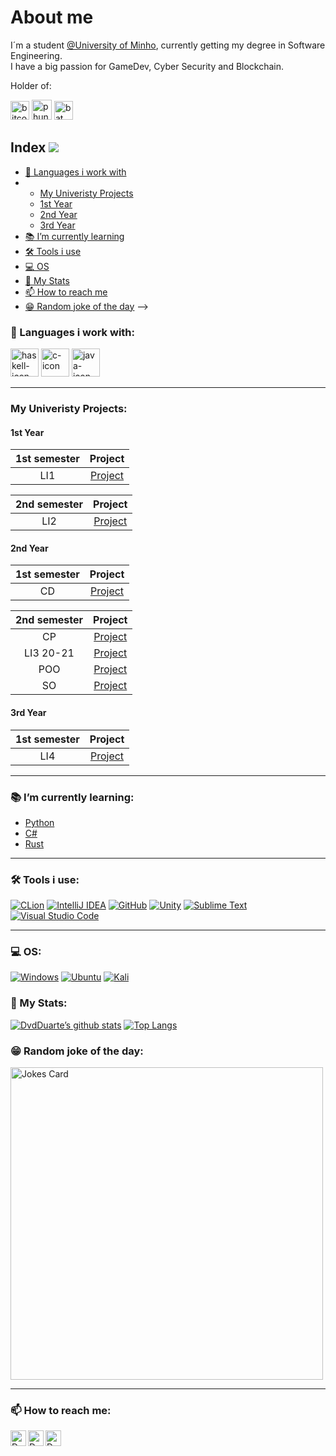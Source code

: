 <!-- ### Hi there 👋 -->

# About me
I´m a student [@University of Minho](https://www.uminho.pt/PT), currently getting my degree in Software Engineering.<br />
I have a big passion for GameDev, Cyber Security and Blockchain.

Holder of:

<a href="https://bitcoin.org/en/"><img src="https://user-images.githubusercontent.com/62104686/142598488-6e2b2a9d-0611-4d52-ba19-70febd3858b2.png" width=30px  align="bottom" alt="bitcoin-icon"></a>
<a href="https://www.phuntoken.com/"><img src="https://user-images.githubusercontent.com/62104686/142600252-7a95d54b-04cc-4b87-a945-7201cd73ba8f.png" width=32px align="bottom" alt="phuntoken"></a>
<a href="https://basicattentiontoken.org/"><img src="https://user-images.githubusercontent.com/62104686/146076444-539df968-d70d-431c-b05c-a06e78876f6f.png" width=30px align="bottom" alt="bat token"></a>


## Index  <img src="https://komarev.com/ghpvc/?username=DvdDuarte"/>
- [📖 Languages i work with](#-languages-i-work-with)
- - [My Univeristy Projects](#my-univeristy-projects)
  - [1st Year](#1st-year)
  - [2nd Year](#2nd-year)
  - [3rd Year](#3rd-year)
- [📚 I’m currently learning](#-im-currently-learning)
- [🛠 Tools i use](#-tools-i-use)
- [💻 OS](#-os)
- [💾 My Stats](#-my-stats)
- [📫 How to reach me](#-how-to-reach-me)
- [😁 Random joke of the day](#-random-joke-of-the-day) -->

### 📖 Languages i work with:
<a href="https://www.haskell.org/documentation/"><img src="https://user-images.githubusercontent.com/62104686/142400954-7afaf2dd-8895-4635-9891-064742925ff0.png" width=45px alt="haskell-icon"></a>
<a href="https://devdocs.io/c/"><img src="https://user-images.githubusercontent.com/62104686/142401436-ef904c55-7d35-4d15-a5fc-6cb57cd5bfc7.png" width=45px alt="c-icon"></a>
<a href="https://docs.oracle.com/en/java/javase/17/docs/api/index.html"><img src="https://user-images.githubusercontent.com/62104686/142401190-df78b2c6-2bfc-4ead-96bc-bd09951071fb.png"  width=45px alt="java-icon"></a>

----------

### My Univeristy Projects:
#### 1st Year
 1st semester | Project
 :-----: | :----: 
 LI1   | [Project](https://github.com/DvdDuarte/Projeto-LI1)
 
  2nd semester | Project
 :-----: | :----: 
 LI2   | [Project](https://github.com/DvdDuarte/Projeto-LI2)
 
 #### 2nd Year
 1st semester | Project
 :-----: | :----: 
 CD   | [Project](https://github.com/DvdDuarte/Projeto-SHAFT-CD-20-21)
 
  2nd semester | Project
 :-----: | :----: 
 CP   | [Project](https://github.com/DvdDuarte/Projeto-LI3)
 LI3 20-21  | [Project](https://github.com/DvdDuarte/Projeto-LI3)
 POO   | [Project](https://github.com/DvdDuarte/Projeto-POO-20-21)
 SO   | [Project](https://github.com/DvdDuarte/Projeto-SO-20-21)
 
 #### 3rd Year
 1st semester | Project
 :-----: | :----: 
 LI4   | [Project](https://github.com/DvdDuarte/Where2Go)
 
 <!--
  2nd semester | Project
 :-----: | :----: 
    | [Project]() -->

----------

### 📚 I’m currently learning:
- [Python](https://github.com/DvdDuarte/Python/)<!--(https://docs.python.org/3/)-->
- [C#](https://github.com/DvdDuarte/C-Sharp/)<!--(https://docs.microsoft.com/en-us/dotnet/csharp/)-->
- [Rust](https://github.com/DvdDuarte/Rust) <!--(https://www.rust-lang.org/learn)-->

----------

### 🛠 Tools i use:
[![CLion](https://img.shields.io/badge/CLion-black?style=for-the-badge&logo=clion&logoColor=white)](https://www.jetbrains.com/clion/)
[![IntelliJ IDEA](https://img.shields.io/badge/IntelliJIDEA-000000.svg?style=for-the-badge&logo=intellij-idea&logoColor=white)](https://www.jetbrains.com/idea/)
[![GitHub](https://img.shields.io/badge/github-%23121011.svg?style=for-the-badge&logo=github&logoColor=white)](https://github.com/)
[![Unity](https://img.shields.io/badge/Unity-100000?style=for-the-badge&logo=unity&logoColor=white)](https://unity.com/)
[![Sublime Text](https://img.shields.io/badge/sublime_text-%23575757.svg?style=for-the-badge&logo=sublime-text&logoColor=important)](www.sublimetext.com)
[![Visual Studio Code](https://img.shields.io/badge/Visual%20Studio%20Code-0078d7.svg?style=for-the-badge&logo=visual-studio-code&logoColor=white)](https://code.visualstudio.com/)

----------

### 💻 OS:
[![Windows](https://img.shields.io/badge/Windows-0078D6?style=for-the-badge&logo=windows&logoColor=white)](https://www.microsoft.com/pt-pt/windows)
[![Ubuntu](https://img.shields.io/badge/Ubuntu-E95420?style=for-the-badge&logo=ubuntu&logoColor=white)](https://ubuntu.com/)
[![Kali](https://img.shields.io/badge/Kali-268BEE?style=for-the-badge&logo=kalilinux&logoColor=white)](https://www.kali.org/)

### 💾 My Stats:
[![DvdDuarte’s github stats](https://github-readme-stats.vercel.app/api?username=DvdDuarte&count_private=true&theme=radical)](https://github.com/DvdDuarte)
[![Top Langs](https://github-readme-stats.vercel.app/api/top-langs/?username=DvdDuarte&layout=compact&theme=radical)](https://github.com/DvdDuarte)


### 😁 Random joke of the day:
<img src="https://readme-jokes.vercel.app/api?theme=tokyonight" alt="Jokes Card" width=500px/>


----------

### 📫 How to reach me:
<a href="https://www.instagram.com/_dvd_duarte_/"><img align="left" src="https://raw.githubusercontent.com/yushi1007/yushi1007/main/images/instagram.svg" alt="David Duarte | Instagram" width="25px"/></a>
<a href="https://www.linkedin.com/in/dvdduarte/"><img align="left" src="https://raw.githubusercontent.com/yushi1007/yushi1007/main/images/linkedin.svg" alt="David Duarte | LinkedIn" width="25px"/></a>
<a href="https://steamcommunity.com/id/sleimantuts"><img align="left" src="https://user-images.githubusercontent.com/62104686/142607067-91ead1d5-f691-4810-8cdd-869a18b0f447.png" alt="David Duarte | Steam" width="25px"/></a>

<!--
50% height=50%
![Epic Games](https://img.shields.io/badge/epicgames-%23313131.svg?style=for-the-badge&logo=epicgames&logoColor=white)
![Ubisoft](https://img.shields.io/badge/Ubisoft-%23F5F5F5.svg?style=for-the-badge&logo=Ubisoft&logoColor=black)
-->

<!--
Here are some ideas to get you started:

- 🔭 I’m currently working on ...
- 🌱 I’m currently learning ...
- 👯 I’m looking to collaborate on ...
- 🤔 I’m looking for help with ...
- 💬 Ask me about ...
- 📫 How to reach me: ...
- 😄 Pronouns: ...
- ⚡ Fun fact: ...
-->
